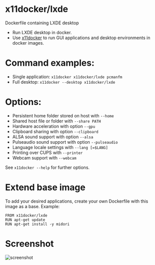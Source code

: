 # x11docker/lxde

Dockerfile containing LXDE desktop
 - Run LXDE desktop in docker.
  - Use [x11docker](https://github.com/mviereck/x11docker) to run GUI applications and desktop environments in docker images. 

# Command examples: 
 - Single application: `x11docker x11docker/lxde pcmanfm`
 - Full desktop: `x11docker --desktop x11docker/lxde`

# Options:
 - Persistent home folder stored on host with   `--home`
 - Shared host file or folder with              `--share PATH`
 - Hardware acceleration with option            `--gpu`
 - Clipboard sharing with option                `--clipboard`
 - ALSA sound support with option               `--alsa`
 - Pulseaudio sound support with option         `--pulseaudio`
 - Language locale settings with                `--lang [=$LANG]`
 - Printing over CUPS with                      `--printer`
 - Webcam support with                          `--webcam`

See `x11docker --help` for further options.

# Extend base image
To add your desired applications, create your own Dockerfile with this image as a base. Example:
```
FROM x11docker/lxde
RUN apt-get update
RUN apt-get install -y midori
```

# Screenshot
![screenshot](https://raw.githubusercontent.com/mviereck/x11docker/screenshots/screenshot-lxde.png "lxde desktop running in Xephyr window using x11docker")
 

